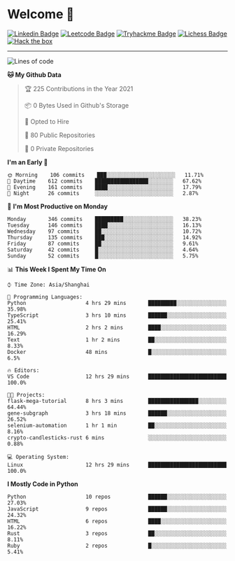 # Welcome 👋

[![Linkedin Badge](https://img.shields.io/badge/-PedroTorres-blue?style=flat-square&logo=Linkedin&logoColor=white&link=https://www.linkedin.com/in/PedroTorres/)](https://www.linkedin.com/in/pedro-torres-cruz/)
[![Leetcode Badge](https://img.shields.io/badge/profile-leetcode-green)](https://leetcode.com/corfucinas/)
[![Tryhackme Badge](https://img.shields.io/badge/profile-tryhackme-blue)](https://tryhackme.com/p/Corfucinas/)
[![Lichess Badge](https://img.shields.io/badge/challenge_me-lichess-yellow)](https://lichess.org/@/Corfucinas)
[![Hack the box](https://img.shields.io/badge/hack_the_box-profile-red)](https://www.hackthebox.eu/profile/375826)

---

<!--START_SECTION:waka-->
![Lines of code](https://img.shields.io/badge/From%20Hello%20World%20I%27ve%20Written-1.4%20million%20lines%20of%20code-blue)

**🐱 My Github Data** 

> 🏆 225 Contributions in the Year 2021
 > 
> 📦 0 Bytes Used in Github's Storage 
 > 
> 💼 Opted to Hire
 > 
> 📜 80 Public Repositories 
 > 
> 🔑 0 Private Repositories  
 > 
**I'm an Early 🐤** 

```text
🌞 Morning    106 commits    ███░░░░░░░░░░░░░░░░░░░░░░   11.71% 
🌆 Daytime    612 commits    █████████████████░░░░░░░░   67.62% 
🌃 Evening    161 commits    ████░░░░░░░░░░░░░░░░░░░░░   17.79% 
🌙 Night      26 commits     ░░░░░░░░░░░░░░░░░░░░░░░░░   2.87%

```
📅 **I'm Most Productive on Monday** 

```text
Monday       346 commits    █████████░░░░░░░░░░░░░░░░   38.23% 
Tuesday      146 commits    ████░░░░░░░░░░░░░░░░░░░░░   16.13% 
Wednesday    97 commits     ██░░░░░░░░░░░░░░░░░░░░░░░   10.72% 
Thursday     135 commits    ███░░░░░░░░░░░░░░░░░░░░░░   14.92% 
Friday       87 commits     ██░░░░░░░░░░░░░░░░░░░░░░░   9.61% 
Saturday     42 commits     █░░░░░░░░░░░░░░░░░░░░░░░░   4.64% 
Sunday       52 commits     █░░░░░░░░░░░░░░░░░░░░░░░░   5.75%

```


📊 **This Week I Spent My Time On** 

```text
⌚︎ Time Zone: Asia/Shanghai

💬 Programming Languages: 
Python                   4 hrs 29 mins       █████████░░░░░░░░░░░░░░░░   35.98% 
TypeScript               3 hrs 10 mins       ██████░░░░░░░░░░░░░░░░░░░   25.41% 
HTML                     2 hrs 2 mins        ████░░░░░░░░░░░░░░░░░░░░░   16.29% 
Text                     1 hr 2 mins         ██░░░░░░░░░░░░░░░░░░░░░░░   8.33% 
Docker                   48 mins             █░░░░░░░░░░░░░░░░░░░░░░░░   6.5%

🔥 Editors: 
VS Code                  12 hrs 29 mins      █████████████████████████   100.0%

🐱‍💻 Projects: 
flask-mega-tutorial      8 hrs 3 mins        ████████████████░░░░░░░░░   64.44% 
gene-subgraph            3 hrs 18 mins       ██████░░░░░░░░░░░░░░░░░░░   26.52% 
selenium-automation      1 hr 1 min          ██░░░░░░░░░░░░░░░░░░░░░░░   8.16% 
crypto-candlesticks-rust 6 mins              ░░░░░░░░░░░░░░░░░░░░░░░░░   0.88%

💻 Operating System: 
Linux                    12 hrs 29 mins      █████████████████████████   100.0%

```

**I Mostly Code in Python** 

```text
Python                   10 repos            ██████░░░░░░░░░░░░░░░░░░░   27.03% 
JavaScript               9 repos             ██████░░░░░░░░░░░░░░░░░░░   24.32% 
HTML                     6 repos             ████░░░░░░░░░░░░░░░░░░░░░   16.22% 
Rust                     3 repos             ██░░░░░░░░░░░░░░░░░░░░░░░   8.11% 
Ruby                     2 repos             █░░░░░░░░░░░░░░░░░░░░░░░░   5.41%

```



<!--END_SECTION:waka-->
